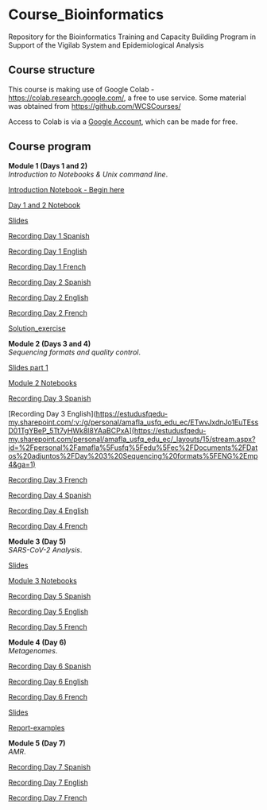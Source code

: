# Course_Bioinformatics
Repository for the Bioinformatics Training and Capacity Building Program in Support of the Vigilab System and Epidemiological Analysis

## Course structure 
This course is making use of Google Colab - https://colab.research.google.com/, a free to use service. Some material was obtained from https://github.com/WCSCourses/

Access to Colab is via a [Google Account](https://www.google.com/account/about/), which can be made for free.
## Course program

**Module 1 (Days 1 and 2)**   
*Introduction to Notebooks & Unix command line*.

<!--- [Introduction Day 1](Presentations/Introduction_Week_Day_Plan_Day1.pdf) --->     

[Introduction Notebook - Begin here](Modules/introduction_notebook_example.md) 

[Day 1 and 2 Notebook](Modules/Module_1_readme.md) 

[Slides](Slides/Virtual_training_day1.pdf)

[Recording Day 1 Spanish](https://estudusfqedu-my.sharepoint.com/:v:/g/personal/amafla_usfq_edu_ec/ES85EpVvMNBMrpvb3-8mhDYBQDZK9dXgnon8xBoxdYB4mQ)

[Recording Day 1 English](https://estudusfqedu-my.sharepoint.com/:v:/g/personal/amafla_usfq_edu_ec/ETwvJxdnJo1EuTEssD01TgYBeP_5Tt7yHWk8l8YAaBCPxA)

[Recording Day 1 French](https://estudusfqedu-my.sharepoint.com/:v:/g/personal/amafla_usfq_edu_ec/EZVkgYRzNcBDsXpJJaCLi4sB_SABwvIKMkbuB1XU18TNkQ)

[Recording Day 2 Spanish](https://estudusfqedu-my.sharepoint.com/:v:/g/personal/amafla_usfq_edu_ec/EWZjZjNcV55Ji8BSVYQz7X0BGDO-JOyqlUd8n0_2iqGGwQ)

[Recording Day 2 English](https://estudusfqedu-my.sharepoint.com/:v:/g/personal/amafla_usfq_edu_ec/ER8Hxcz7lvxBqrjb9tyXjooBJC5vnZnPh8oxd1fXgO81vg)

[Recording Day 2 French](https://estudusfqedu-my.sharepoint.com/:v:/g/personal/amafla_usfq_edu_ec/EX_8f7kF3LpGvHZ6o9T3B2cBUnuRiO4lYTYytIffK67TQg)

[Solution_exercise](Modules/answer_module1)



**Module 2 (Days 3 and 4)**   
*Sequencing formats and quality control*.

[Slides part 1](Slides/Virtual_training_day3.pdf)

[Module 2 Notebooks](Modules/Module_2_readme.md) 

[Recording Day 3 Spanish](https://estudusfqedu-my.sharepoint.com/:v:/g/personal/amafla_usfq_edu_ec/EWTkRuGgaQ1ErEwl1Y2NdrEBlnDsBhAQhqHoRckxn0KQHQ)

[Recording Day 3 English](https://estudusfqedu-my.sharepoint.com/:v:/g/personal/amafla_usfq_edu_ec/ETwvJxdnJo1EuTEssD01TgYBeP_5Tt7yHWk8l8YAaBCPxA](https://estudusfqedu-my.sharepoint.com/personal/amafla_usfq_edu_ec/_layouts/15/stream.aspx?id=%2Fpersonal%2Famafla%5Fusfq%5Fedu%5Fec%2FDocuments%2FDatos%20adjuntos%2FDay%203%20Sequencing%20formats%5FENG%2Emp4&ga=1)

[Recording Day 3 French](https://estudusfqedu-my.sharepoint.com/:v:/g/personal/amafla_usfq_edu_ec/Ef9_e6jOi_BEk88ISipbAvEBmSUJAI_3bQoVPbBz7yHnhg)

[Recording Day 4 Spanish](https://estudusfqedu-my.sharepoint.com/:v:/g/personal/amafla_usfq_edu_ec/EbszC0NGe6hHh6hjpmF8XV8B7L7MuvuLisYak7rF2_h5CQ)

[Recording Day 4 English](https://estudusfqedu-my.sharepoint.com/:v:/g/personal/amafla_usfq_edu_ec/EWYGjbvR0URHgEFGyKKCA6kBH3L5EdGlVbqChh8fh-eWDA)

[Recording Day 4 French](https://estudusfqedu-my.sharepoint.com/:v:/g/personal/amafla_usfq_edu_ec/EfGDbeAkOT9PuALmnNFkI-QBNsLqEe-tpeobcwflRQyyPQ)


**Module 3 (Day 5)**   
*SARS-CoV-2 Analysis*.

[Slides](Slides/Virtual_training_day5.pdf)

[Module 3 Notebooks](Modules/Module_3_readme.md)

[Recording Day 5 Spanish](https://estudusfqedu-my.sharepoint.com/:v:/g/personal/amafla_usfq_edu_ec/EacsnUspnl5IroCVtSXKo5oBUOiXnmivqXwy9VCSiI0k3A)

[Recording Day 5 English](https://estudusfqedu-my.sharepoint.com/:v:/g/personal/amafla_usfq_edu_ec/EYCS4jtW-ItEj21Bb_3ZuiUB7CI5_5Qn6aCfjN2Nk1hHkA)

[Recording Day 5 French](https://estudusfqedu-my.sharepoint.com/:v:/g/personal/amafla_usfq_edu_ec/EdCOVres_IpGi7cDilEB1B0B8yG0hW-neUwCunNC71B9CA)

**Module 4 (Day 6)**   
*Metagenomes*.

[Recording Day 6 Spanish](https://estudusfqedu-my.sharepoint.com/:v:/g/personal/amafla_usfq_edu_ec/EUGJWU97mudFtutc6sAmOuIB7myuS4ooA0T_PATca9OdvA)

[Recording Day 6 English](https://estudusfqedu-my.sharepoint.com/:v:/g/personal/amafla_usfq_edu_ec/EZyVHarHJYhGso22n8vaIKQBClrzzC6ZdapPoh1VfkKUiA)

[Recording Day 6 French](https://estudusfqedu-my.sharepoint.com/:v:/g/personal/amafla_usfq_edu_ec/EXBWGi2_DnRFlyFGvTLcs8cBi0nfpMnasaqJ0kCJcT8EHw)


[Slides](Slides/Virtual_training_day6.pdf)

[Report-examples](Modules/Examples.pdf)

**Module 5 (Day 7)**   
*AMR*.

[Recording Day 7 Spanish](https://estudusfqedu-my.sharepoint.com/:v:/g/personal/amafla_usfq_edu_ec/Ee2VyhFJrSBEr1eq9eJSsCkBfwVahdFrf3PWc-3wvG7ndA)

[Recording Day 7 English](https://estudusfqedu-my.sharepoint.com/:v:/g/personal/amafla_usfq_edu_ec/EapPcon7tiBAvT3x_O6Vu1EBjhea07vLc04EPk74C-trWg)

[Recording Day 7 French](https://estudusfqedu-my.sharepoint.com/:v:/g/personal/amafla_usfq_edu_ec/EWGYJ3BYkKNPvldi1DQZ3cQBId_034w-cFbD_zaZdun4RQ)


